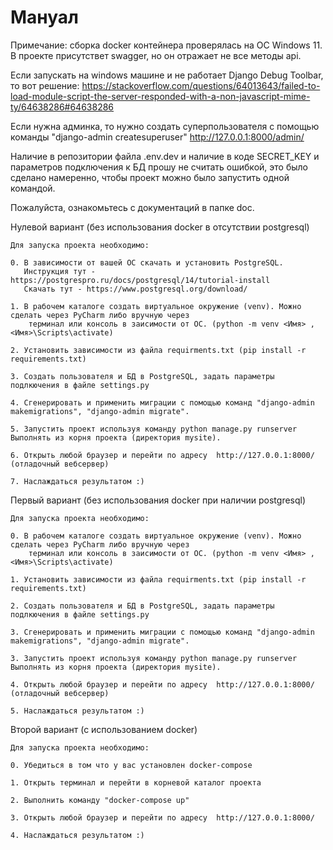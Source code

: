 # Мануал #

Примечание: сборка docker контейнера проверялась на ОС Windows 11. В проекте присутствет swagger, но он отражает не все методы api.

Если запускать на windows машине и не работает Django Debug Toolbar, то вот решение:
https://stackoverflow.com/questions/64013643/failed-to-load-module-script-the-server-responded-with-a-non-javascript-mime-ty/64638286#64638286


Если нужна админка, то нужно создать суперпользователя с помощью команды "django-admin createsuperuser"
http://127.0.0.1:8000/admin/ 

Наличие в репозитории файла .env.dev и наличие в коде SECRET_KEY и параметров подключения к БД прошу не считать ошибкой,
это было сделано намеренно, чтобы проект можно было запустить одной командой.

Пожалуйста, ознакомьтесь с документаций в папке doc.

Нулевой вариант (без использования docker в отсутствии postgresql)

    Для запуска проекта необходимо:

    0. В зависимости от вашей ОС скачать и установить PostgreSQL.
       Инструкция тут - https://postgrespro.ru/docs/postgresql/14/tutorial-install
       Скачать тут - https://www.postgresql.org/download/

    1. В рабочем каталоге создать виртуальное окружение (venv). Можно сделать через PyCharm либо вручную через
        терминал или консоль в заисимости от ОС. (python -m venv <Имя> , <Имя>\Scripts\activate)

    2. Установить зависимости из файла requirments.txt (pip install -r requirements.txt)

    3. Создать пользователя и БД в PostgreSQL, задать параметры подлкючения в файле settings.py

    4. Сгенерировать и применить миграции с помощью команд "django-admin makemigrations", "django-admin migrate".

    5. Запустить проект используя команду python manage.py runserver Выполнять из корня проекта (директория mysite).

    6. Открыть любой браузер и перейти по адресу  http://127.0.0.1:8000/ (отладочный вебсервер)

    7. Наслаждаться результатом :)


Первый вариант (без использования docker при наличии postgresql)

    Для запуска проекта необходимо:

    0. В рабочем каталоге создать виртуальное окружение (venv). Можно сделать через PyCharm либо вручную через
        терминал или консоль в заисимости от ОС. (python -m venv <Имя> , <Имя>\Scripts\activate)

    1. Установить зависимости из файла requirments.txt (pip install -r requirements.txt)

    2. Создать пользователя и БД в PostgreSQL, задать параметры подлкючения в файле settings.py

    3. Сгенерировать и применить миграции с помощью команд "django-admin makemigrations", "django-admin migrate".

    3. Запустить проект используя команду python manage.py runserver Выполнять из корня проекта (директория mysite).

    4. Открыть любой браузер и перейти по адресу  http://127.0.0.1:8000/ (отладочный вебсервер)

    5. Наслаждаться результатом :)



Второй вариант (с использованием docker)

    Для запуска проекта необходимо:

    0. Убедиться в том что у вас установлен docker-compose

    1. Открыть терминал и перейти в корневой каталог проекта

    2. Выполнить команду "docker-compose up"

    3. Открыть любой браузер и перейти по адресу  http://127.0.0.1:8000/

    4. Наслаждаться результатом :)

